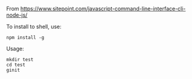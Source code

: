 From https://www.sitepoint.com/javascript-command-line-interface-cli-node-js/

To install to shell, use:

```npm install -g```

Usage:

```
mkdir test
cd test
ginit
```